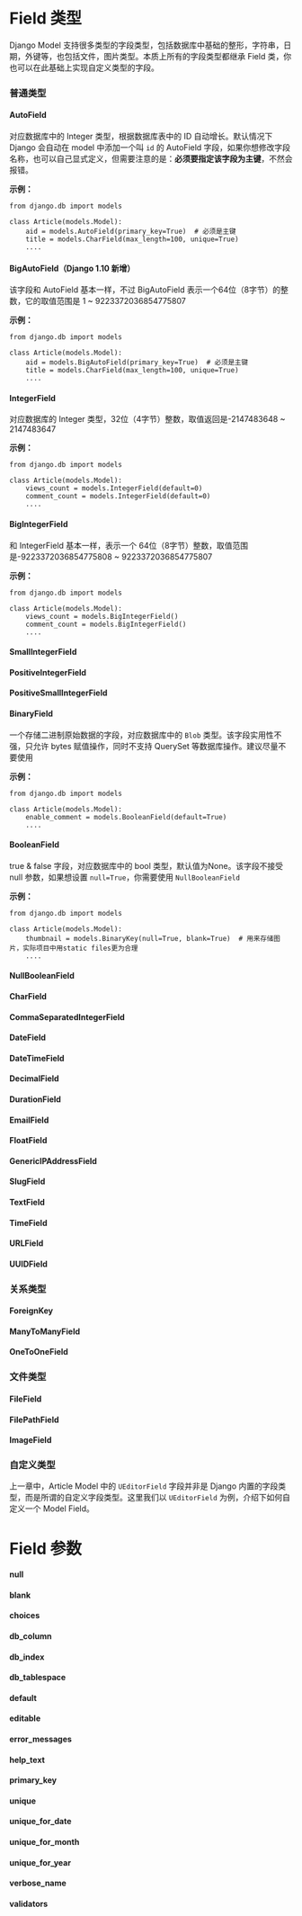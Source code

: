 # Field 类型

Django Model 支持很多类型的字段类型，包括数据库中基础的整形，字符串，日期，外键等，也包括文件，图片类型。本质上所有的字段类型都继承 Field 类，你也可以在此基础上实现自定义类型的字段。

### 普通类型

#### AutoField

对应数据库中的 Integer 类型，根据数据库表中的 ID 自动增长。默认情况下 Django 会自动在 model 中添加一个叫 `id` 的 AutoField 字段，如果你想修改字段名称，也可以自己显式定义，但需要注意的是：**必须要指定该字段为主键**，不然会报错。

**示例：**

```
from django.db import models

class Article(models.Model):
    aid = models.AutoField(primary_key=True)  # 必须是主键
    title = models.CharField(max_length=100, unique=True)
    ....
```

#### BigAutoField（Django 1.10 新增）

该字段和 AutoField 基本一样，不过 BigAutoField 表示一个64位（8字节）的整数，它的取值范围是 1 ~ 9223372036854775807

**示例：**

```
from django.db import models

class Article(models.Model):
    aid = models.BigAutoField(primary_key=True)  # 必须是主键
    title = models.CharField(max_length=100, unique=True)
    ....
```

#### IntegerField

对应数据库的 Integer 类型，32位（4字节）整数，取值返回是-2147483648 ~ 2147483647

**示例：**

```
from django.db import models

class Article(models.Model):
    views_count = models.IntegerField(default=0)
    comment_count = models.IntegerField(default=0)
    ....
```

#### BigIntegerField

和 IntegerField 基本一样，表示一个 64位（8字节）整数，取值范围是-9223372036854775808 ~ 9223372036854775807

**示例：**

```
from django.db import models

class Article(models.Model):
    views_count = models.BigIntegerField()
    comment_count = models.BigIntegerField()
    ....
```

#### SmallIntegerField

#### PositiveIntegerField

#### PositiveSmallIntegerField

#### BinaryField

一个存储二进制原始数据的字段，对应数据库中的 `Blob` 类型。该字段实用性不强，只允许 bytes 赋值操作，同时不支持 QuerySet 等数据库操作。建议尽量不要使用

**示例：**

```
from django.db import models

class Article(models.Model):
    enable_comment = models.BooleanField(default=True)
    ....
```

#### BooleanField

true & false 字段，对应数据库中的 bool 类型，默认值为None。该字段不接受 null 参数，如果想设置 `null=True`，你需要使用 `NullBooleanField`

**示例：**

```
from django.db import models

class Article(models.Model):
    thumbnail = models.BinaryKey(null=True, blank=True)  # 用来存储图片，实际项目中用static files更为合理
    ....
```

#### NullBooleanField

#### CharField

#### CommaSeparatedIntegerField

#### DateField

#### DateTimeField

#### DecimalField

#### DurationField

#### EmailField

#### FloatField

#### GenericIPAddressField

#### SlugField

#### TextField

#### TimeField

#### URLField

#### UUIDField

### 关系类型

#### ForeignKey

#### ManyToManyField

#### OneToOneField

### 文件类型

#### FileField

#### FilePathField

#### ImageField

### 自定义类型

上一章中，Article Model 中的 `UEditorField` 字段并非是 Django 内置的字段类型，而是所谓的自定义字段类型。这里我们以 `UEditorField` 为例，介绍下如何自定义一个 Model Field。

# Field 参数

#### null

#### blank

#### choices

#### db\_column

#### db\_index

#### db\_tablespace

#### default

#### editable

#### error\_messages

#### help\_text

#### primary\_key

#### unique

#### unique\_for\_date

#### unique\_for\_month

#### unique\_for\_year

#### verbose\_name

#### validators



